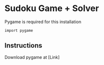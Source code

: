 # Sudoku Game + Solver

Pygame is required for this installation
```bash
import pygame
```


## Instructions

Download pygame at
[Link]
